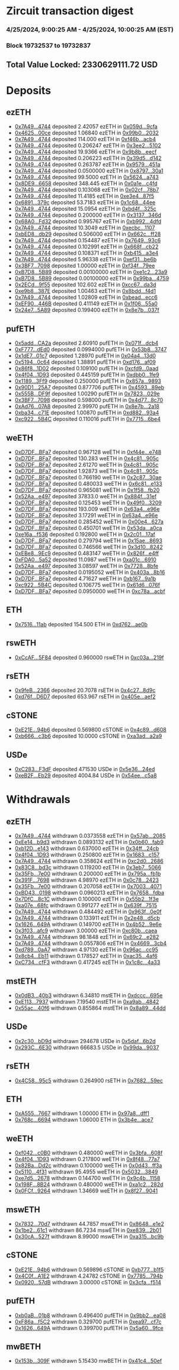 # Zircuit transaction digest
### 4/25/2024, 9:00:25 AM - 4/25/2024, 10:00:25 AM (EST)
### Block 19732537 to 19732837

## Total Value Locked: 2330629111.72 USD

# Deposits
## ezETH
- [0x7A49...4744](https://etherscan.io/address/0x7A493Be5c2ce014cD049Bf178a1ac0Db1B434744) deposited 2.42057 ezETH in [0x059d...9cfa](https://etherscan.io/tx/0x7A493Be5c2ce014cD049Bf178a1ac0Db1B434744)
- [0x4625...00ce](https://etherscan.io/address/0x46253e9EdE108D3677EF1f099385684F00A200ce) deposited 1.06840 ezETH in [0x99b0...2032](https://etherscan.io/tx/0x46253e9EdE108D3677EF1f099385684F00A200ce)
- [0x7A49...4744](https://etherscan.io/address/0x7A493Be5c2ce014cD049Bf178a1ac0Db1B434744) deposited 114.000 ezETH in [0xf46b...acb4](https://etherscan.io/tx/0x7A493Be5c2ce014cD049Bf178a1ac0Db1B434744)
- [0x7A49...4744](https://etherscan.io/address/0x7A493Be5c2ce014cD049Bf178a1ac0Db1B434744) deposited 0.206247 ezETH in [0x3ee2...5102](https://etherscan.io/tx/0x7A493Be5c2ce014cD049Bf178a1ac0Db1B434744)
- [0x7A49...4744](https://etherscan.io/address/0x7A493Be5c2ce014cD049Bf178a1ac0Db1B434744) deposited 19.9366 ezETH in [0x9b8b...eecf](https://etherscan.io/tx/0x7A493Be5c2ce014cD049Bf178a1ac0Db1B434744)
- [0x7A49...4744](https://etherscan.io/address/0x7A493Be5c2ce014cD049Bf178a1ac0Db1B434744) deposited 0.206223 ezETH in [0x39d5...d142](https://etherscan.io/tx/0x7A493Be5c2ce014cD049Bf178a1ac0Db1B434744)
- [0x7A49...4744](https://etherscan.io/address/0x7A493Be5c2ce014cD049Bf178a1ac0Db1B434744) deposited 0.263787 ezETH in [0x9579...451a](https://etherscan.io/tx/0x7A493Be5c2ce014cD049Bf178a1ac0Db1B434744)
- [0x7A49...4744](https://etherscan.io/address/0x7A493Be5c2ce014cD049Bf178a1ac0Db1B434744) deposited 0.0500000 ezETH in [0x8797...30a1](https://etherscan.io/tx/0x7A493Be5c2ce014cD049Bf178a1ac0Db1B434744)
- [0x7A49...4744](https://etherscan.io/address/0x7A493Be5c2ce014cD049Bf178a1ac0Db1B434744) deposited 99.5000 ezETH in [0x5624...a743](https://etherscan.io/tx/0x7A493Be5c2ce014cD049Bf178a1ac0Db1B434744)
- [0x8DE9...6658](https://etherscan.io/address/0x8DE9A361DFc60b2478861c15Fa140c6f82676658) deposited 348.445 ezETH in [0x0a1e...c4fd](https://etherscan.io/tx/0x8DE9A361DFc60b2478861c15Fa140c6f82676658)
- [0x7A49...4744](https://etherscan.io/address/0x7A493Be5c2ce014cD049Bf178a1ac0Db1B434744) deposited 0.103068 ezETH in [0x02cf...78b7](https://etherscan.io/tx/0x7A493Be5c2ce014cD049Bf178a1ac0Db1B434744)
- [0x7A49...4744](https://etherscan.io/address/0x7A493Be5c2ce014cD049Bf178a1ac0Db1B434744) deposited 11.4185 ezETH in [0xe3e4...87f5](https://etherscan.io/tx/0x7A493Be5c2ce014cD049Bf178a1ac0Db1B434744)
- [0x6891...379c](https://etherscan.io/address/0x68911e803F6C52611C8aaA6d15869B91fEDB379c) deposited 53.7183 ezETH in [0x1c68...44ee](https://etherscan.io/tx/0x68911e803F6C52611C8aaA6d15869B91fEDB379c)
- [0x7A49...4744](https://etherscan.io/address/0x7A493Be5c2ce014cD049Bf178a1ac0Db1B434744) deposited 15.0954 ezETH in [0xbd4f...325c](https://etherscan.io/tx/0x7A493Be5c2ce014cD049Bf178a1ac0Db1B434744)
- [0x7A49...4744](https://etherscan.io/address/0x7A493Be5c2ce014cD049Bf178a1ac0Db1B434744) deposited 0.200000 ezETH in [0x3137...346d](https://etherscan.io/tx/0x7A493Be5c2ce014cD049Bf178a1ac0Db1B434744)
- [0x68A0...Fd32](https://etherscan.io/address/0x68A072595De853681dbA9b1a3c021ba1E88BFd32) deposited 0.995767 ezETH in [0xb992...4dfd](https://etherscan.io/tx/0x68A072595De853681dbA9b1a3c021ba1E88BFd32)
- [0x7A49...4744](https://etherscan.io/address/0x7A493Be5c2ce014cD049Bf178a1ac0Db1B434744) deposited 10.3049 ezETH in [0xecbc...1107](https://etherscan.io/tx/0x7A493Be5c2ce014cD049Bf178a1ac0Db1B434744)
- [0xbED8...db29](https://etherscan.io/address/0xbED854082b1D289cb842F11Ec89a28837d29db29) deposited 0.506000 ezETH in [0x662c...ff28](https://etherscan.io/tx/0xbED854082b1D289cb842F11Ec89a28837d29db29)
- [0x7A49...4744](https://etherscan.io/address/0x7A493Be5c2ce014cD049Bf178a1ac0Db1B434744) deposited 0.154487 ezETH in [0x7649...93c6](https://etherscan.io/tx/0x7A493Be5c2ce014cD049Bf178a1ac0Db1B434744)
- [0x7A49...4744](https://etherscan.io/address/0x7A493Be5c2ce014cD049Bf178a1ac0Db1B434744) deposited 0.102991 ezETH in [0x668f...cb22](https://etherscan.io/tx/0x7A493Be5c2ce014cD049Bf178a1ac0Db1B434744)
- [0x7A49...4744](https://etherscan.io/address/0x7A493Be5c2ce014cD049Bf178a1ac0Db1B434744) deposited 0.108371 ezETH in [0xb415...a3e4](https://etherscan.io/tx/0x7A493Be5c2ce014cD049Bf178a1ac0Db1B434744)
- [0x7A49...4744](https://etherscan.io/address/0x7A493Be5c2ce014cD049Bf178a1ac0Db1B434744) deposited 5.96338 ezETH in [0xef31...be6b](https://etherscan.io/tx/0x7A493Be5c2ce014cD049Bf178a1ac0Db1B434744)
- [0x3BF7...7098](https://etherscan.io/address/0x3BF734c8739200cD8dD395459566AdbC9A587098) deposited 1.00000 ezETH in [0xf34f...79ee](https://etherscan.io/tx/0x3BF734c8739200cD8dD395459566AdbC9A587098)
- [0xB7D8...5B89](https://etherscan.io/address/0xB7D8bF5382a2fB0f25c4561A2823A601aF8F5B89) deposited 0.00100000 ezETH in [0xe1c2...23a9](https://etherscan.io/tx/0xB7D8bF5382a2fB0f25c4561A2823A601aF8F5B89)
- [0xB7D8...5B89](https://etherscan.io/address/0xB7D8bF5382a2fB0f25c4561A2823A601aF8F5B89) deposited 0.00100000 ezETH in [0x99ba...4759](https://etherscan.io/tx/0xB7D8bF5382a2fB0f25c4561A2823A601aF8F5B89)
- [0x2ECd...9f55](https://etherscan.io/address/0x2ECd81E43C1F66185446F4af7DfEAa6AAE249f55) deposited 102.602 ezETH in [0xcc67...da3d](https://etherscan.io/tx/0x2ECd81E43C1F66185446F4af7DfEAa6AAE249f55)
- [0xe9b8...387E](https://etherscan.io/address/0xe9b82ccE735EF6179FD3C68AAec7C54B2f23387E) deposited 1.00463 ezETH in [0x8bdd...f4d1](https://etherscan.io/tx/0xe9b82ccE735EF6179FD3C68AAec7C54B2f23387E)
- [0x7A49...4744](https://etherscan.io/address/0x7A493Be5c2ce014cD049Bf178a1ac0Db1B434744) deposited 1.02809 ezETH in [0xbead...ecc6](https://etherscan.io/tx/0x7A493Be5c2ce014cD049Bf178a1ac0Db1B434744)
- [0xEF90...446B](https://etherscan.io/address/0xEF9019A2b2f2bceF604CF67369Dcc157aF68446B) deposited 0.411149 ezETH in [0x1f06...55a0](https://etherscan.io/tx/0xEF9019A2b2f2bceF604CF67369Dcc157aF68446B)
- [0x24e7...5A89](https://etherscan.io/address/0x24e7484acb8581f4F9bDBBe3F294FA45Cc7c5A89) deposited 0.199400 ezETH in [0x8e7b...037f](https://etherscan.io/tx/0x24e7484acb8581f4F9bDBBe3F294FA45Cc7c5A89)
## pufETH
- [0x5add...CA2a](https://etherscan.io/address/0x5add1fbA77d873d60f3Be4E9b5F46c7520F4CA2a) deposited 2.60910 pufETH in [0x071f...dcb4](https://etherscan.io/tx/0x5add1fbA77d873d60f3Be4E9b5F46c7520F4CA2a)
- [0xF777...dEd0](https://etherscan.io/address/0xF7778710a7EB8Bd24DF457F0a203358Fd639dEd0) deposited 0.0994000 pufETH in [0x53b8...3747](https://etherscan.io/tx/0xF7778710a7EB8Bd24DF457F0a203358Fd639dEd0)
- [0x1dE7...01c7](https://etherscan.io/address/0x1dE7a1341644eb05F4B3543f9F152699C12501c7) deposited 1.28970 pufETH in [0x04a4...13d0](https://etherscan.io/tx/0x1dE7a1341644eb05F4B3543f9F152699C12501c7)
- [0x5194...0c64](https://etherscan.io/address/0x5194369F1BD87415F3c0B9d01463d429E0950c64) deposited 1.38891 pufETH in [0xd176...af09](https://etherscan.io/tx/0x5194369F1BD87415F3c0B9d01463d429E0950c64)
- [0x86f8...1D02](https://etherscan.io/address/0x86f86cEAc6796706661905bE34ffe4F2B5181D02) deposited 0.109100 pufETH in [0xcfd9...0aad](https://etherscan.io/tx/0x86f86cEAc6796706661905bE34ffe4F2B5181D02)
- [0x4f04...1D93](https://etherscan.io/address/0x4f04a9d148E4b903BA70e22b54E9C07E89B41D93) deposited 0.445159 pufETH in [0xdbb0...1fe9](https://etherscan.io/tx/0x4f04a9d148E4b903BA70e22b54E9C07E89B41D93)
- [0x1189...3Ff9](https://etherscan.io/address/0x118946aAd2f999fF1FE523bDc41345B2D5993Ff9) deposited 0.250000 pufETH in [0x857a...9893](https://etherscan.io/tx/0x118946aAd2f999fF1FE523bDc41345B2D5993Ff9)
- [0x90D1...25A7](https://etherscan.io/address/0x90D1DeA72Db2067ec919C0A2487bF035720c25A7) deposited 0.877706 pufETH in [0x4593...89eb](https://etherscan.io/tx/0x90D1DeA72Db2067ec919C0A2487bF035720c25A7)
- [0x555B...DF9f](https://etherscan.io/address/0x555B4B6ECE99f50a53AeF1eb0E1Ee77d3b61DF9f) deposited 1.00290 pufETH in [0x7823...029e](https://etherscan.io/tx/0x555B4B6ECE99f50a53AeF1eb0E1Ee77d3b61DF9f)
- [0x3BF7...7098](https://etherscan.io/address/0x3BF734c8739200cD8dD395459566AdbC9A587098) deposited 0.598000 pufETH in [0x4d77...8c70](https://etherscan.io/tx/0x3BF734c8739200cD8dD395459566AdbC9A587098)
- [0xAd76...07A8](https://etherscan.io/address/0xAd76080F5eb6C661e53D46aCf12e448c72f207A8) deposited 2.99970 pufETH in [0x8e7b...2a18](https://etherscan.io/tx/0xAd76080F5eb6C661e53D46aCf12e448c72f207A8)
- [0xba34...c71E](https://etherscan.io/address/0xba34C3ECe21170126b2E8fA834fc987F3411c71E) deposited 1.00870 pufETH in [0xd882...93a4](https://etherscan.io/tx/0xba34C3ECe21170126b2E8fA834fc987F3411c71E)
- [0xc922...5B4C](https://etherscan.io/address/0xc9228674152C81320A6bc0bd269479abE9455B4C) deposited 0.110016 pufETH in [0x7715...6be4](https://etherscan.io/tx/0xc9228674152C81320A6bc0bd269479abE9455B4C)
## weETH
- [0xD7DF...BFa7](https://etherscan.io/address/0xD7DF7E085214743530afF339aFC420c7c720BFa7) deposited 0.967128 weETH in [0xf44e...e748](https://etherscan.io/tx/0xD7DF7E085214743530afF339aFC420c7c720BFa7)
- [0xD7DF...BFa7](https://etherscan.io/address/0xD7DF7E085214743530afF339aFC420c7c720BFa7) deposited 130.283 weETH in [0x4c81...905c](https://etherscan.io/tx/0xD7DF7E085214743530afF339aFC420c7c720BFa7)
- [0xD7DF...BFa7](https://etherscan.io/address/0xD7DF7E085214743530afF339aFC420c7c720BFa7) deposited 2.61270 weETH in [0x4c81...905c](https://etherscan.io/tx/0xD7DF7E085214743530afF339aFC420c7c720BFa7)
- [0xD7DF...BFa7](https://etherscan.io/address/0xD7DF7E085214743530afF339aFC420c7c720BFa7) deposited 1.92873 weETH in [0x4c81...905c](https://etherscan.io/tx/0xD7DF7E085214743530afF339aFC420c7c720BFa7)
- [0xD7DF...BFa7](https://etherscan.io/address/0xD7DF7E085214743530afF339aFC420c7c720BFa7) deposited 0.766190 weETH in [0x2c87...30ae](https://etherscan.io/tx/0xD7DF7E085214743530afF339aFC420c7c720BFa7)
- [0xD7DF...BFa7](https://etherscan.io/address/0xD7DF7E085214743530afF339aFC420c7c720BFa7) deposited 0.480033 weETH in [0x6c81...e133](https://etherscan.io/tx/0xD7DF7E085214743530afF339aFC420c7c720BFa7)
- [0xD7DF...BFa7](https://etherscan.io/address/0xD7DF7E085214743530afF339aFC420c7c720BFa7) deposited 0.965081 weETH in [0x1f58...fb20](https://etherscan.io/tx/0xD7DF7E085214743530afF339aFC420c7c720BFa7)
- [0x52Aa...e497](https://etherscan.io/address/0x52Aa899454998Be5b000Ad077a46Bbe360F4e497) deposited 37833.0 weETH in [0x884f...31ef](https://etherscan.io/tx/0x52Aa899454998Be5b000Ad077a46Bbe360F4e497)
- [0xD7DF...BFa7](https://etherscan.io/address/0xD7DF7E085214743530afF339aFC420c7c720BFa7) deposited 0.125453 weETH in [0x49f0...3209](https://etherscan.io/tx/0xD7DF7E085214743530afF339aFC420c7c720BFa7)
- [0xD7DF...BFa7](https://etherscan.io/address/0xD7DF7E085214743530afF339aFC420c7c720BFa7) deposited 193.009 weETH in [0x63a4...e96e](https://etherscan.io/tx/0xD7DF7E085214743530afF339aFC420c7c720BFa7)
- [0xD7DF...BFa7](https://etherscan.io/address/0xD7DF7E085214743530afF339aFC420c7c720BFa7) deposited 3.17291 weETH in [0x63a4...e96e](https://etherscan.io/tx/0xD7DF7E085214743530afF339aFC420c7c720BFa7)
- [0xD7DF...BFa7](https://etherscan.io/address/0xD7DF7E085214743530afF339aFC420c7c720BFa7) deposited 0.285452 weETH in [0x00e4...627a](https://etherscan.io/tx/0xD7DF7E085214743530afF339aFC420c7c720BFa7)
- [0xD7DF...BFa7](https://etherscan.io/address/0xD7DF7E085214743530afF339aFC420c7c720BFa7) deposited 0.450701 weETH in [0x53da...a0ca](https://etherscan.io/tx/0xD7DF7E085214743530afF339aFC420c7c720BFa7)
- [0xe16a...f536](https://etherscan.io/address/0xe16ad9C34DBeb8bC5712837b24b30a92b580f536) deposited 0.192800 weETH in [0x2c01...17af](https://etherscan.io/tx/0xe16ad9C34DBeb8bC5712837b24b30a92b580f536)
- [0xD7DF...BFa7](https://etherscan.io/address/0xD7DF7E085214743530afF339aFC420c7c720BFa7) deposited 0.279794 weETH in [0x15ae...8693](https://etherscan.io/tx/0xD7DF7E085214743530afF339aFC420c7c720BFa7)
- [0xD7DF...BFa7](https://etherscan.io/address/0xD7DF7E085214743530afF339aFC420c7c720BFa7) deposited 0.746566 weETH in [0x3d10...8242](https://etherscan.io/tx/0xD7DF7E085214743530afF339aFC420c7c720BFa7)
- [0xEBe8...9Ec9](https://etherscan.io/address/0xEBe8994545EF4e2Da7FBc4704B7C399B6dF59Ec9) deposited 0.483147 weETH in [0x826f...e4ff](https://etherscan.io/tx/0xEBe8994545EF4e2Da7FBc4704B7C399B6dF59Ec9)
- [0xFDA0...5a52](https://etherscan.io/address/0xFDA01D4FdE9F9fC1d63ec0B8DE66bc9C50055a52) deposited 11.0987 weETH in [0xa01c...6910](https://etherscan.io/tx/0xFDA01D4FdE9F9fC1d63ec0B8DE66bc9C50055a52)
- [0x52Aa...e497](https://etherscan.io/address/0x52Aa899454998Be5b000Ad077a46Bbe360F4e497) deposited 3.08597 weETH in [0x7728...8bfe](https://etherscan.io/tx/0x52Aa899454998Be5b000Ad077a46Bbe360F4e497)
- [0xD7DF...BFa7](https://etherscan.io/address/0xD7DF7E085214743530afF339aFC420c7c720BFa7) deposited 0.0195052 weETH in [0x403a...8b16](https://etherscan.io/tx/0xD7DF7E085214743530afF339aFC420c7c720BFa7)
- [0xD7DF...BFa7](https://etherscan.io/address/0xD7DF7E085214743530afF339aFC420c7c720BFa7) deposited 4.71627 weETH in [0xb167...9a1b](https://etherscan.io/tx/0xD7DF7E085214743530afF339aFC420c7c720BFa7)
- [0xc922...5B4C](https://etherscan.io/address/0xc9228674152C81320A6bc0bd269479abE9455B4C) deposited 0.106775 weETH in [0x61d6...076f](https://etherscan.io/tx/0xc9228674152C81320A6bc0bd269479abE9455B4C)
- [0xD7DF...BFa7](https://etherscan.io/address/0xD7DF7E085214743530afF339aFC420c7c720BFa7) deposited 0.0950000 weETH in [0xc78a...acbf](https://etherscan.io/tx/0xD7DF7E085214743530afF339aFC420c7c720BFa7)
## ETH
- [0x7516...11ab](https://etherscan.io/address/0x75161CDD2EE68383D0c90DdBBd46D20B9DaA11ab) deposited 154.500 ETH in [0xd762...ae0b](https://etherscan.io/tx/0x75161CDD2EE68383D0c90DdBBd46D20B9DaA11ab)
## rswETH
- [0xCcAF...5F84](https://etherscan.io/address/0xCcAF8b4F1975d67eA40A9Af9C87426b769695F84) deposited 0.960000 rswETH in [0xc03a...219f](https://etherscan.io/tx/0xCcAF8b4F1975d67eA40A9Af9C87426b769695F84)
## rsETH
- [0x9feB...2366](https://etherscan.io/address/0x9feB65fd0d0C99948d2431aF32F35a49E3D32366) deposited 20.7078 rsETH in [0x4c27...8d9c](https://etherscan.io/tx/0x9feB65fd0d0C99948d2431aF32F35a49E3D32366)
- [0xd76f...D6D7](https://etherscan.io/address/0xd76f1c2764a5F22548713cde767b5B752170D6D7) deposited 653.967 rsETH in [0x405e...aef2](https://etherscan.io/tx/0xd76f1c2764a5F22548713cde767b5B752170D6D7)
## cSTONE
- [0xE21E...94b6](https://etherscan.io/address/0xE21E9a10464D4d71d5A6908eB24560C8993594b6) deposited 0.569800 cSTONE in [0x4c89...d608](https://etherscan.io/tx/0xE21E9a10464D4d71d5A6908eB24560C8993594b6)
- [0xb666...c3b6](https://etherscan.io/address/0xb6661229Fffd2a12c981cF4f37B7FDE99069c3b6) deposited 10.0000 cSTONE in [0xa3ad...a2a9](https://etherscan.io/tx/0xb6661229Fffd2a12c981cF4f37B7FDE99069c3b6)
## USDe
- [0xC283...F3dF](https://etherscan.io/address/0xC283b1AB8fe48B5A9C100e6DF72c676e8B29F3dF) deposited 471530 USDe in [0x5e36...24ed](https://etherscan.io/tx/0xC283b1AB8fe48B5A9C100e6DF72c676e8B29F3dF)
- [0xeB2F...Eb29](https://etherscan.io/address/0xeB2F3e5AAA46aCabA1A1eb06F5c7e543854EEb29) deposited 4004.84 USDe in [0x54ee...c5a8](https://etherscan.io/tx/0xeB2F3e5AAA46aCabA1A1eb06F5c7e543854EEb29)
# Withdrawals
## ezETH
- [0x7A49...4744](https://etherscan.io/address/0x7A493Be5c2ce014cD049Bf178a1ac0Db1B434744) withdrawn 0.0373558 ezETH in [0x57ab...2085](https://etherscan.io/tx/0x7A493Be5c2ce014cD049Bf178a1ac0Db1B434744)
- [0xEe14...b9d3](https://etherscan.io/address/0xEe14B39d8FeCf5ad384EF56bAdE03618c187b9d3) withdrawn 0.0893132 ezETH in [0x0b60...fab9](https://etherscan.io/tx/0xEe14B39d8FeCf5ad384EF56bAdE03618c187b9d3)
- [0xb12D...e143](https://etherscan.io/address/0xb12D884d2a78d2fA358874118808C0CA80dFe143) withdrawn 0.637000 ezETH in [0x34ff...24cb](https://etherscan.io/tx/0xb12D884d2a78d2fA358874118808C0CA80dFe143)
- [0x4f04...1D93](https://etherscan.io/address/0x4f04a9d148E4b903BA70e22b54E9C07E89B41D93) withdrawn 0.250800 ezETH in [0x1683...c157](https://etherscan.io/tx/0x4f04a9d148E4b903BA70e22b54E9C07E89B41D93)
- [0x7A49...4744](https://etherscan.io/address/0x7A493Be5c2ce014cD049Bf178a1ac0Db1B434744) withdrawn 0.358624 ezETH in [0xc2d0...2686](https://etherscan.io/tx/0x7A493Be5c2ce014cD049Bf178a1ac0Db1B434744)
- [0x83C8...bd3c](https://etherscan.io/address/0x83C8dD8105F2b39F897cCc9581a2e7476865bd3c) withdrawn 0.119200 ezETH in [0x3eb7...5066](https://etherscan.io/tx/0x83C8dD8105F2b39F897cCc9581a2e7476865bd3c)
- [0x35Fb...7e00](https://etherscan.io/address/0x35FbC48a478Cb13Fe756663c5b1aB490D9A57e00) withdrawn 0.200000 ezETH in [0x795a...fb1b](https://etherscan.io/tx/0x35FbC48a478Cb13Fe756663c5b1aB490D9A57e00)
- [0x391F...7698](https://etherscan.io/address/0x391F29f39b3870B72dF5bC1152Ca550Ebc8D7698) withdrawn 4.98970 ezETH in [0x0c78...2423](https://etherscan.io/tx/0x391F29f39b3870B72dF5bC1152Ca550Ebc8D7698)
- [0x35Fb...7e00](https://etherscan.io/address/0x35FbC48a478Cb13Fe756663c5b1aB490D9A57e00) withdrawn 0.207058 ezETH in [0x7003...4071](https://etherscan.io/tx/0x35FbC48a478Cb13Fe756663c5b1aB490D9A57e00)
- [0xBD43...0198](https://etherscan.io/address/0xBD4308453376663953635730D40408cF4f210198) withdrawn 0.0960213 ezETH in [0x7658...fdba](https://etherscan.io/tx/0xBD4308453376663953635730D40408cF4f210198)
- [0x7DfC...8c1C](https://etherscan.io/address/0x7DfCFa16Dd6993956E0735717989D12e1abe8c1C) withdrawn 0.100000 ezETH in [0x55b2...1f3e](https://etherscan.io/tx/0x7DfCFa16Dd6993956E0735717989D12e1abe8c1C)
- [0xa07e...68fc](https://etherscan.io/address/0xa07e852640661860eAdd1b36cA38477Da4cD68fc) withdrawn 0.991277 ezETH in [0x639f...7515](https://etherscan.io/tx/0xa07e852640661860eAdd1b36cA38477Da4cD68fc)
- [0x7A49...4744](https://etherscan.io/address/0x7A493Be5c2ce014cD049Bf178a1ac0Db1B434744) withdrawn 0.484492 ezETH in [0x963f...0e0f](https://etherscan.io/tx/0x7A493Be5c2ce014cD049Bf178a1ac0Db1B434744)
- [0x7A49...4744](https://etherscan.io/address/0x7A493Be5c2ce014cD049Bf178a1ac0Db1B434744) withdrawn 0.133911 ezETH in [0x2e48...d5cb](https://etherscan.io/tx/0x7A493Be5c2ce014cD049Bf178a1ac0Db1B434744)
- [0x1626...649A](https://etherscan.io/address/0x1626255E55b3c8fa14C933646534e9f8726c649A) withdrawn 0.149700 ezETH in [0x4b52...9e6e](https://etherscan.io/tx/0x1626255E55b3c8fa14C933646534e9f8726c649A)
- [0x3f03...afc9](https://etherscan.io/address/0x3f03f9bdC836E1A3F616Dc92a25C2F88729Fafc9) withdrawn 3.00000 ezETH in [0xc80b...caea](https://etherscan.io/tx/0x3f03f9bdC836E1A3F616Dc92a25C2F88729Fafc9)
- [0x7A49...4744](https://etherscan.io/address/0x7A493Be5c2ce014cD049Bf178a1ac0Db1B434744) withdrawn 98.1848 ezETH in [0x69c2...e282](https://etherscan.io/tx/0x7A493Be5c2ce014cD049Bf178a1ac0Db1B434744)
- [0x7A49...4744](https://etherscan.io/address/0x7A493Be5c2ce014cD049Bf178a1ac0Db1B434744) withdrawn 0.0557806 ezETH in [0x4669...3cb4](https://etherscan.io/tx/0x7A493Be5c2ce014cD049Bf178a1ac0Db1B434744)
- [0xd789...0aA7](https://etherscan.io/address/0xd789fFE7ef25BC4DaBA04d197649A366c6090aA7) withdrawn 4.97130 ezETH in [0x96ac...cc95](https://etherscan.io/tx/0xd789fFE7ef25BC4DaBA04d197649A366c6090aA7)
- [0x8cb4...Eb11](https://etherscan.io/address/0x8cb43269488fbf45291fCc5a6a88340492B7Eb11) withdrawn 0.178527 ezETH in [0xac35...4af6](https://etherscan.io/tx/0x8cb43269488fbf45291fCc5a6a88340492B7Eb11)
- [0xC734...cfF3](https://etherscan.io/address/0xC734685706655c35E5330aFD726E728513F9cfF3) withdrawn 0.417245 ezETH in [0x1c8c...4a33](https://etherscan.io/tx/0xC734685706655c35E5330aFD726E728513F9cfF3)
## mstETH
- [0x0dB3...40b3](https://etherscan.io/address/0x0dB3c14CfDdA76Aa032532D7262861A200E140b3) withdrawn 6.34810 mstETH in [0xdccc...695e](https://etherscan.io/tx/0x0dB3c14CfDdA76Aa032532D7262861A200E140b3)
- [0xE113...7937](https://etherscan.io/address/0xE113e4085114946620135138AeFFDD79E3627937) withdrawn 7.19540 mstETH in [0xa9ab...4842](https://etherscan.io/tx/0xE113e4085114946620135138AeFFDD79E3627937)
- [0x55ac...40f6](https://etherscan.io/address/0x55ac36482b1a9E8B5B144746c26328806F4840f6) withdrawn 0.855864 mstETH in [0x8a89...44dd](https://etherscan.io/tx/0x55ac36482b1a9E8B5B144746c26328806F4840f6)
## USDe
- [0x2c30...bD9d](https://etherscan.io/address/0x2c30a3a1b2cC998A95Ab60CEf376fcc7d8F0bD9d) withdrawn 294678 USDe in [0x5daf...6b2d](https://etherscan.io/tx/0x2c30a3a1b2cC998A95Ab60CEf376fcc7d8F0bD9d)
- [0x293C...6E30](https://etherscan.io/address/0x293C6937D8D82e05B01335F7B33FBA0c8e256E30) withdrawn 66683.5 USDe in [0x99da...9037](https://etherscan.io/tx/0x293C6937D8D82e05B01335F7B33FBA0c8e256E30)
## rsETH
- [0x4C58...95c5](https://etherscan.io/address/0x4C5882796Bd1127073ccEF359cB384f6575095c5) withdrawn 0.264900 rsETH in [0x7682...59ec](https://etherscan.io/tx/0x4C5882796Bd1127073ccEF359cB384f6575095c5)
## ETH
- [0xA555...7667](https://etherscan.io/address/0xA55580c1C3b8ae41E349BD0A9332729D84c57667) withdrawn 1.00000 ETH in [0x97a8...dff1](https://etherscan.io/tx/0xA55580c1C3b8ae41E349BD0A9332729D84c57667)
- [0x768c...6694](https://etherscan.io/address/0x768cda76c71a7415d05751036bA2041FF3416694) withdrawn 1.06000 ETH in [0x3b4e...ace7](https://etherscan.io/tx/0x768cda76c71a7415d05751036bA2041FF3416694)
## weETH
- [0xf042...c0B0](https://etherscan.io/address/0xf042dEcb799Ab7c04c7A2A07b648ef3a11a8c0B0) withdrawn 0.480000 weETH in [0x3bfa...608f](https://etherscan.io/tx/0xf042dEcb799Ab7c04c7A2A07b648ef3a11a8c0B0)
- [0x4f04...1D93](https://etherscan.io/address/0x4f04a9d148E4b903BA70e22b54E9C07E89B41D93) withdrawn 0.217800 weETH in [0x8f48...77a7](https://etherscan.io/tx/0x4f04a9d148E4b903BA70e22b54E9C07E89B41D93)
- [0x82Ba...Dd2c](https://etherscan.io/address/0x82Ba043D37845D380f626f363D5D8570d0b3Dd2c) withdrawn 0.100000 weETH in [0x0d43...ff3a](https://etherscan.io/tx/0x82Ba043D37845D380f626f363D5D8570d0b3Dd2c)
- [0x5110...4f31](https://etherscan.io/address/0x5110F70aDf674739d1669950e57F0e0571Ad4f31) withdrawn 95.4955 weETH in [0x5032...3849](https://etherscan.io/tx/0x5110F70aDf674739d1669950e57F0e0571Ad4f31)
- [0xe7d5...2678](https://etherscan.io/address/0xe7d562C603809Cc29fD4f73150023229df9B2678) withdrawn 0.144700 weETH in [0x9c4b...1158](https://etherscan.io/tx/0xe7d562C603809Cc29fD4f73150023229df9B2678)
- [0x198F...8B24](https://etherscan.io/address/0x198F72966fD41cAcd564c71bFe43aF8D80DB8B24) withdrawn 0.480000 weETH in [0xa1c2...282d](https://etherscan.io/tx/0x198F72966fD41cAcd564c71bFe43aF8D80DB8B24)
- [0x0FCf...9264](https://etherscan.io/address/0x0FCf9F7e1974acb95386a5CA9f1594908B449264) withdrawn 1.34669 weETH in [0x8f27...9041](https://etherscan.io/tx/0x0FCf9F7e1974acb95386a5CA9f1594908B449264)
## mswETH
- [0x7832...70d7](https://etherscan.io/address/0x78329Fa2597F961aEe43a42c4480e80F6D3c70d7) withdrawn 44.7857 mswETH in [0x8648...e1e2](https://etherscan.io/tx/0x78329Fa2597F961aEe43a42c4480e80F6D3c70d7)
- [0x1be2...61c1](https://etherscan.io/address/0x1be2655C587C39610751176ce3C6f3c7018D61c1) withdrawn 86.7234 mswETH in [0xe839...2b01](https://etherscan.io/tx/0x1be2655C587C39610751176ce3C6f3c7018D61c1)
- [0x30cA...527f](https://etherscan.io/address/0x30cA069F6802E99652C4B9DE83678f48FEba527f) withdrawn 8.99000 mswETH in [0xa315...bc9b](https://etherscan.io/tx/0x30cA069F6802E99652C4B9DE83678f48FEba527f)
## cSTONE
- [0xE21E...94b6](https://etherscan.io/address/0xE21E9a10464D4d71d5A6908eB24560C8993594b6) withdrawn 0.569896 cSTONE in [0xb777...b1f5](https://etherscan.io/tx/0xE21E9a10464D4d71d5A6908eB24560C8993594b6)
- [0x4C0f...A1E2](https://etherscan.io/address/0x4C0f3094ea784D30e3d17F0de20B7dd6Fc70A1E2) withdrawn 4.24782 cSTONE in [0x7785...794b](https://etherscan.io/tx/0x4C0f3094ea784D30e3d17F0de20B7dd6Fc70A1E2)
- [0x0920...57dB](https://etherscan.io/address/0x09201E266B25a55a542A8E0D4d5dbaC2d1C357dB) withdrawn 3.00000 cSTONE in [0x3cfa...f514](https://etherscan.io/tx/0x09201E266B25a55a542A8E0D4d5dbaC2d1C357dB)
## pufETH
- [0xb0aB...01b8](https://etherscan.io/address/0xb0aBF7b22cf94FDAB991b8f17398a405a94701b8) withdrawn 0.496400 pufETH in [0x9bb2...ea08](https://etherscan.io/tx/0xb0aBF7b22cf94FDAB991b8f17398a405a94701b8)
- [0xF86a...f5C2](https://etherscan.io/address/0xF86acED730D6Fa0340cD811f7B88adc13b22f5C2) withdrawn 0.329700 pufETH in [0xea97...cf7c](https://etherscan.io/tx/0xF86acED730D6Fa0340cD811f7B88adc13b22f5C2)
- [0x1626...649A](https://etherscan.io/address/0x1626255E55b3c8fa14C933646534e9f8726c649A) withdrawn 0.399700 pufETH in [0x5a60...9fce](https://etherscan.io/tx/0x1626255E55b3c8fa14C933646534e9f8726c649A)
## mwBETH
- [0x153b...309F](https://etherscan.io/address/0x153bba4043d929f7498c882AA88e3bB8B378309F) withdrawn 5.15430 mwBETH in [0x41c4...50ef](https://etherscan.io/tx/0x153bba4043d929f7498c882AA88e3bB8B378309F)
